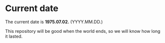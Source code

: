 # Current date

The current date is **1975.07.02.** (YYYY.MM.DD.)

This repository will be good when the world ends, so we will know how long it lasted.
